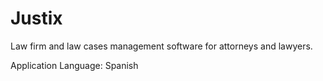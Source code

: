 # Justix

Law firm and law cases management software for attorneys and lawyers.

Application Language: Spanish